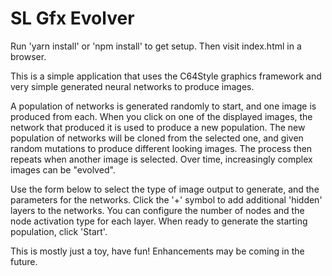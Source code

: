 # SL Gfx Evolver

Run 'yarn install' or 'npm install' to get setup.  Then visit index.html in a browser.

This is a simple application that uses the C64Style graphics framework
and very simple generated neural networks to produce images.

A population of networks is generated randomly to start, and one image is
produced from each. When you click on one of the displayed images, the
network that produced it is used to produce a new population.  The new
population of networks will be cloned from the selected one, and given
random mutations to produce different looking images.  The process
then repeats when another image is selected.  Over time, increasingly
complex images can be "evolved".

Use the form below to select the type of image output to generate,
and the parameters for the networks.  Click the '+' symbol to add additional
'hidden' layers to the networks.  You can configure the number of nodes
and the node activation type for each layer.  When ready to generate the
starting population, click 'Start'.

This is mostly just a toy, have fun!  Enhancements may be coming in the
future.
